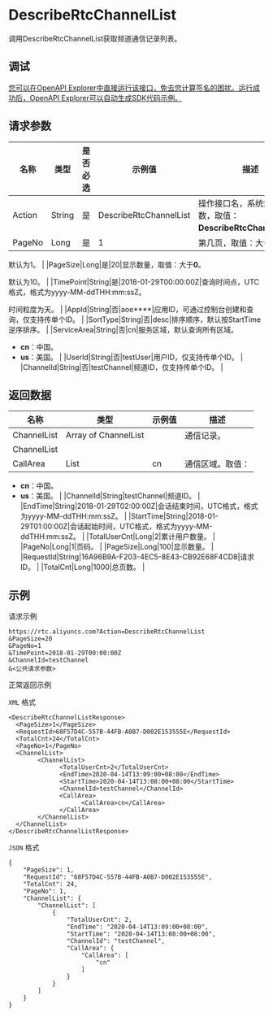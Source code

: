 # DescribeRtcChannelList

调用DescribeRtcChannelList获取频道通信记录列表。

## 调试

[您可以在OpenAPI Explorer中直接运行该接口，免去您计算签名的困扰。运行成功后，OpenAPI Explorer可以自动生成SDK代码示例。](https://api.aliyun.com/#product=rtc&api=DescribeRtcChannelList&type=RPC&version=2018-01-11)

## 请求参数

|名称|类型|是否必选|示例值|描述|
|--|--|----|---|--|
|Action|String|是|DescribeRtcChannelList|操作接口名，系统规定参数，取值：**DescribeRtcChannelList**。 |
|PageNo|Long|是|1|第几页，取值：大于**0**。

 默认为1。 |
|PageSize|Long|是|20|显示数量，取值：大于**0**。

 默认为10。 |
|TimePoint|String|是|2018-01-29T00:00:00Z|查询时间点，UTC格式，格式为yyyy-MM-ddTHH:mm:ssZ。

 时间粒度为天。 |
|AppId|String|否|aoe\*\*\*\*|应用ID，可通过控制台创建和查询，仅支持传单个ID。 |
|SortType|String|否|desc|排序顺序，默认按StartTime逆序排序。 |
|ServiceArea|String|否|cn|服务区域，默认查询所有区域。

 -   **cn**：中国。
-   **us**：美国。 |
|UserId|String|否|testUser|用户ID，仅支持传单个ID。 |
|ChannelId|String|否|testChannel|频道ID，仅支持传单个ID。 |

## 返回数据

|名称|类型|示例值|描述|
|--|--|---|--|
|ChannelList|Array of ChannelList| |通信记录。 |
|ChannelList| | | |
|CallArea|List|cn|通信区域。取值：

 -   **cn**：中国。
-   **us**：美国。 |
|ChannelId|String|testChannel|频道ID。 |
|EndTime|String|2018-01-29T02:00:00Z|会话结束时间，UTC格式，格式为yyyy-MM-ddTHH:mm:ssZ。 |
|StartTime|String|2018-01-29T01:00:00Z|会话起始时间，UTC格式，格式为yyyy-MM-ddTHH:mm:ssZ。 |
|TotalUserCnt|Long|2|累计用户数量。 |
|PageNo|Long|1|页码。 |
|PageSize|Long|100|显示数量。 |
|RequestId|String|16A96B9A-F203-4EC5-8E43-CB92E68F4CD8|请求ID。 |
|TotalCnt|Long|1000|总页数。 |

## 示例

请求示例

```
https://rtc.aliyuncs.com?Action=DescribeRtcChannelList
&PageSize=20
&PageNo=1
&TimePoint=2018-01-29T00:00:00Z
&ChannelId=testChannel
&<公共请求参数>
```

正常返回示例

`XML` 格式

```
<DescribeRtcChannelListResponse>
  <PageSize>1</PageSize>
  <RequestId>68F57D4C-557B-44FB-A0B7-D002E153555E</RequestId>
  <TotalCnt>24</TotalCnt>
  <PageNo>1</PageNo>
  <ChannelList>
        <ChannelList>
              <TotalUserCnt>2</TotalUserCnt>
              <EndTime>2020-04-14T13:09:00+08:00</EndTime>
              <StartTime>2020-04-14T13:08:00+08:00</StartTime>
              <ChannelId>testChannel</ChannelId>
              <CallArea>
                    <CallArea>cn</CallArea>
              </CallArea>
        </ChannelList>
  </ChannelList>
</DescribeRtcChannelListResponse>
```

`JSON` 格式

```
{
	"PageSize": 1,
	"RequestId": "68F57D4C-557B-44FB-A0B7-D002E153555E",
	"TotalCnt": 24,
	"PageNo": 1,
	"ChannelList": {
		"ChannelList": [
			{
				"TotalUserCnt": 2,
				"EndTime": "2020-04-14T13:09:00+08:00",
				"StartTime": "2020-04-14T13:08:00+08:00",
				"ChannelId": "testChannel",
				"CallArea": {
					"CallArea": [
						"cn"
					]
				}
			}
		]
	}
}
```

